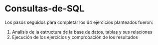 # Consultas-de-SQL

Los pasos seguidos para completar los 64 ejercicios planteados fueron:

1. Analisis de la estructura de la base de datos, tablas y sus relaciones
2. Ejecución de los ejercicios y comprobación de los resultados
